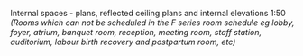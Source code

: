 Internal spaces - plans, reflected ceiling plans and internal elevations 1:50
_(Rooms which can not be scheduled in the F series room schedule eg lobby, foyer, atrium, banquet room, reception, meeting room, staff station, auditorium, labour birth recovery and postpartum room, etc)_